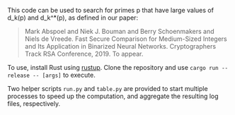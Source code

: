 This code can be used to search for primes p that have large values of d_k(p) and d_k^\*(p), as defined in our paper:

> Mark Abspoel and Niek J. Bouman and Berry Schoenmakers and Niels de Vreede. Fast Secure Comparison for Medium-Sized Integers and Its Application in Binarized Neural Networks. Cryptographers Track RSA Conference, 2019. To appear.

To use, install Rust using [rustup](https://rustup.rs/). Clone the repository and use `cargo run --release -- [args]` to execute.

Two helper scripts `run.py` and `table.py` are provided to start multiple processes to speed up the computation, and aggregate the resulting log files, respectively.
